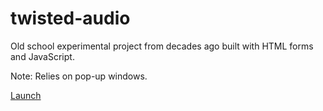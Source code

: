# twisted-audio

Old school experimental project from decades ago built with HTML forms and JavaScript.

Note: Relies on pop-up windows.

[Launch](https://senocular.github.io/twisted-audio/index.html)
